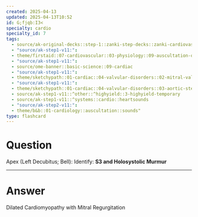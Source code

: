 ```yaml
---
created: 2025-04-13
updated: 2025-04-13T10:52
id: G;fjqb:I3<
specialty: cardio
specialty_id: 7
tags:
  - source/ak-original-decks::step-1::zanki-step-decks::zanki-cardiovascular::cardio-auscultation-sounds-[anonymous]
  - "source/ak-step1-v11:": 
  - theme/firstaid::07-cardiovascular::03-physiology::09-auscultation-of-the-heart::*michigan
  - "source/ak-step1-v11:": 
  - source/ome-banner::basic-science::09-cardiac
  - "source/ak-step1-v11:": 
  - theme/sketchypath::01-cardiac::04-valvular-disorders::02-mitral-valve-regurgitation-&-prolapse
  - "source/ak-step1-v11:": 
  - theme/sketchypath::01-cardiac::04-valvular-disorders::03-aortic-stenosis-&-regurgitation
  - source/ak-step1-v11::^other::^highyield::3-highyield-temporary
  - source/ak-step1-v11::^systems::cardio::heartsounds
  - "source/ak-step2-v11:": 
  - theme/b&b::01-cardiology::auscultation::sounds"
type: flashcard
---
```


# Question
Apex (Left Decubitus; Bell):    Identify:    **S3 and Holosystolic Murmur**

---

# Answer
Dilated Cardiomyopathy with Mitral Regurgitation